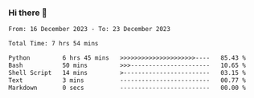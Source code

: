 ### Hi there 👋

<!--
**ututono/ututono** is a ✨ _special_ ✨ repository because its `README.md` (this file) appears on your GitHub profile.

Here are some ideas to get you started:

- 🔭 I’m currently working on ...
- 🌱 I’m currently learning ...
- 👯 I’m looking to collaborate on ...
- 🤔 I’m looking for help with ...
- 💬 Ask me about ...
- 📫 How to reach me: ...
- 😄 Pronouns: ...
- ⚡ Fun fact: ...
-->



<!--START_SECTION:waka-->

```txt
From: 16 December 2023 - To: 23 December 2023

Total Time: 7 hrs 54 mins

Python         6 hrs 45 mins   >>>>>>>>>>>>>>>>>>>>>----   85.43 %
Bash           50 mins         >>>----------------------   10.65 %
Shell Script   14 mins         >------------------------   03.15 %
Text           3 mins          -------------------------   00.77 %
Markdown       0 secs          -------------------------   00.00 %
```

<!--END_SECTION:waka-->
